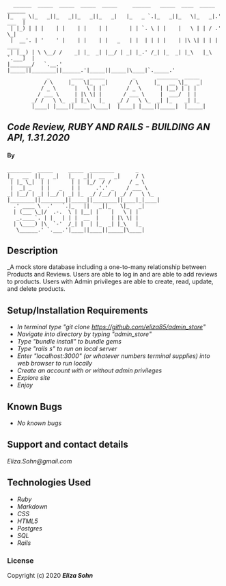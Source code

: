 
      ______  _____  _____  _____  _____     ______   _____  ____  _____   ______   
    |_   _ \|_   _||_   _||_   _||_   _|   |_   _ `.|_   _||_   \|_   _|.' ___  |  
     | |_) | | |    | |    | |    | |       | | `. \ | |    |   \ | | / .'   \_|  
     |  __'. | '    ' |    | |    | |   _   | |  | | | |    | |\ \| | | |   ____  
    _| |__) | \ \__/ /    _| |_  _| |__/ | _| |_.' /_| |_  _| |_\   |_\ `.___]  |
    |_______/   `.__.'    |_____||________||______.'|_____||_____|\____|`._____.'  
                 _       ____  _____         _       _______  _____                       
                / \     |_   \|_   _|       / \     |_   __ \|_   _|                      
               / _ \      |   \ | |        / _ \      | |__) | | |                        
              / ___ \     | |\ \| |       / ___ \     |  ___/  | |                        
            _/ /   \ \_  _| |_\   |_    _/ /   \ \_  _| |_    _| |_                       
            |____| |____||_____|\____|  |____| |____||_____|  |_____|                      


## _Code Review, RUBY AND RAILS - BUILDING AN API, 1.31.2020_



#### By

    ________  _____     _____  ________       _        
    |_   __  ||_   _|   |_   _||  __   _|     / \       
     | |_ \_|  | |       | |  |_/  / /      / _ \      
     |  _| _   | |   _   | |     .'.' _    / ___ \     
    _| |__/ | _| |__/ | _| |_  _/ /__/ | _/ /   \ \_   
    |________||________||_____||________||____|_|____|  
      .' ____ \  .'   `.|_   ||   _||_   \|_   _|      
      | (___ \_|/  .-.  \ | |__| |    |   \ | |        
       _.____`. | |   | | |  __  |    | |\ \| |        
      | \____) |\  `-'  /_| |  | |_  _| |_\   |_       
       \______.' `.___.'|____||____||_____|\____|      


## Description

_A mock store database including a one-to-many relationship between Products and Reviews. Users are able to log in and are able to add reviews to products. Users with Admin privileges are able to create, read, update, and delete products.

## Setup/Installation Requirements

* _In terminal type "git clone https://github.com/eliza85/admin_store"_
* _Navigate into directory by typing "admin_store"_
* _Type "bundle install" to bundle gems_
* _Type "rails s" to run on local server_
* _Enter "localhost:3000" (or whatever numbers terminal supplies) into web browser to run locally_
* _Create an account with or without admin privileges_
* _Explore site_
* _Enjoy_

## Known Bugs

* _No known bugs_

## Support and contact details

_Eliza.Sohn@gmail.com_

## Technologies Used

* _Ruby_
* _Markdown_
* _CSS_
* _HTML5_
* _Postgres_
* _SQL_
* _Rails_

### License


Copyright (c) 2020 **_Eliza Sohn_**
